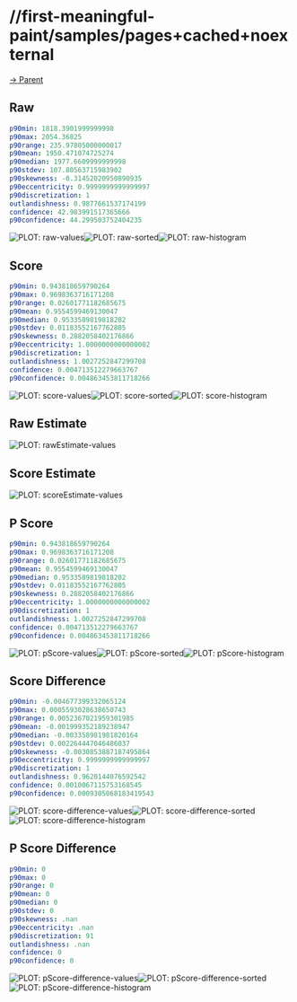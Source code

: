 
# //first-meaningful-paint/samples/pages+cached+noexternal

[→ Parent](../..)


## Raw


```yaml
p90min: 1818.3901999999998
p90max: 2054.36825
p90range: 235.97805000000017
p90mean: 1950.471074725274
p90median: 1977.6609999999998
p90stdev: 107.80563715983902
p90skewness: -0.31452020950890935
p90eccentricity: 0.9999999999999997
p90discretization: 1
outlandishness: 0.9877661537174199
confidence: 42.983991517365666
p90confidence: 44.299503752404235

```

![PLOT: raw-values](./raw/values.svg)![PLOT: raw-sorted](./raw/sorted.svg)![PLOT: raw-histogram](./raw/histogram.svg)
## Score


```yaml
p90min: 0.943818659790264
p90max: 0.9698363716171208
p90range: 0.02601771182685675
p90mean: 0.9554599469130047
p90median: 0.9533589819818202
p90stdev: 0.01183552167762805
p90skewness: 0.2882058402176866
p90eccentricity: 1.0000000000000002
p90discretization: 1
outlandishness: 1.0027252847299708
confidence: 0.004713512279663767
p90confidence: 0.004863453811718266

```

![PLOT: score-values](./score/values.svg)![PLOT: score-sorted](./score/sorted.svg)![PLOT: score-histogram](./score/histogram.svg)
## Raw Estimate

![PLOT: rawEstimate-values](./rawEstimate/values.svg)
## Score Estimate

![PLOT: scoreEstimate-values](./scoreEstimate/values.svg)
## P Score


```yaml
p90min: 0.943818659790264
p90max: 0.9698363716171208
p90range: 0.02601771182685675
p90mean: 0.9554599469130047
p90median: 0.9533589819818202
p90stdev: 0.01183552167762805
p90skewness: 0.2882058402176866
p90eccentricity: 1.0000000000000002
p90discretization: 1
outlandishness: 1.0027252847299708
confidence: 0.004713512279663767
p90confidence: 0.004863453811718266

```

![PLOT: pScore-values](./pScore/values.svg)![PLOT: pScore-sorted](./pScore/sorted.svg)![PLOT: pScore-histogram](./pScore/histogram.svg)
## Score Difference


```yaml
p90min: -0.004677399332065124
p90max: 0.0005593028638650743
p90range: 0.0052367021959301985
p90mean: -0.001999352189238947
p90median: -0.003358981981820164
p90stdev: 0.002264447046486037
p90skewness: -0.0030853887187495864
p90eccentricity: 0.9999999999999997
p90discretization: 1
outlandishness: 0.9620144076592542
confidence: 0.0010067115753168545
p90confidence: 0.0009305068183419543

```

![PLOT: score-difference-values](./score-difference/values.svg)![PLOT: score-difference-sorted](./score-difference/sorted.svg)![PLOT: score-difference-histogram](./score-difference/histogram.svg)
## P Score Difference


```yaml
p90min: 0
p90max: 0
p90range: 0
p90mean: 0
p90median: 0
p90stdev: 0
p90skewness: .nan
p90eccentricity: .nan
p90discretization: 91
outlandishness: .nan
confidence: 0
p90confidence: 0

```

![PLOT: pScore-difference-values](./pScore-difference/values.svg)![PLOT: pScore-difference-sorted](./pScore-difference/sorted.svg)![PLOT: pScore-difference-histogram](./pScore-difference/histogram.svg)
